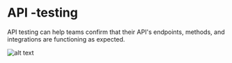 # API -testing
API testing can help teams confirm that their API's endpoints, methods, and integrations are functioning as expected.

![alt text](../../../../Pictures/api-testing-touchscreen-postman-illustration.svg)


